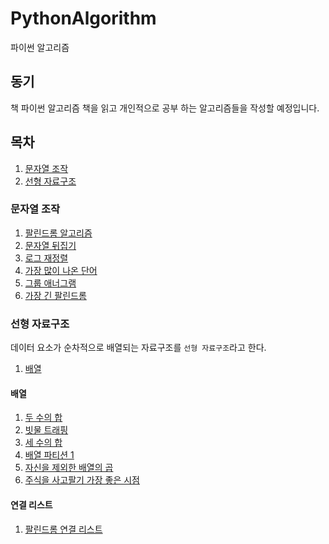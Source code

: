 # PythonAlgorithm

파이썬 알고리즘

## 동기

책 파이썬 알고리즘 책을 읽고 개인적으로 공부 하는 알고리즘들을 작성할 예정입니다.

## 목차

1. [문자열 조작](./#문자열-조작)
2. [선형 자료구조](./#선형-자료구조)

### 문자열 조작

1. [팔린드롬 알고리즘](https://github.com/sunrabbit123/TIL/tree/f35c1dcd3c295d492c3895fd89eff46c83899885/Language/Python/Algorithem/String/01.Palindrome/isPalindrome.py)
2. [문자열 뒤집기](https://github.com/sunrabbit123/TIL/tree/f35c1dcd3c295d492c3895fd89eff46c83899885/Language/Python/Algorithem/String/02.ReverseString/ReverseString.py)
3. [로그 재정렬](https://github.com/sunrabbit123/TIL/tree/f35c1dcd3c295d492c3895fd89eff46c83899885/Language/Python/Algorithem/String/03.reorderLog/reorderLog.py)
4. [가장 많이 나온 단어](https://github.com/sunrabbit123/TIL/tree/f35c1dcd3c295d492c3895fd89eff46c83899885/Language/Python/Algorithem/String/04.mostCommonWord/mostCommonWord.py)
5. [그룹 애너그램](https://github.com/sunrabbit123/TIL/tree/f35c1dcd3c295d492c3895fd89eff46c83899885/Language/Python/Algorithem/String/05.groupAnagrams/groupAnagrams.py)
6. [가장 긴 팔린드롬](https://github.com/sunrabbit123/TIL/tree/f35c1dcd3c295d492c3895fd89eff46c83899885/Language/Python/Algorithem/String/06.longestPalindrome/longestPalindrome.py)

### 선형 자료구조

데이터 요소가 순차적으로 배열되는 자료구조를 `선형 자료구조`라고 한다.

1. [배열](./#배열)

#### 배열

1. [두 수의 합](https://github.com/sunrabbit123/TIL/tree/f35c1dcd3c295d492c3895fd89eff46c83899885/Language/Python/Algorithem/Array/07.twoSum/twoSum.py)
2. [빗물 트래핑](https://github.com/sunrabbit123/TIL/tree/f35c1dcd3c295d492c3895fd89eff46c83899885/Language/Python/Algorithem/Array/08.trap/trap.py)
3. [세 수의 합](https://github.com/sunrabbit123/TIL/tree/f35c1dcd3c295d492c3895fd89eff46c83899885/Language/Python/Algorithem/Array/09.threeSum/threeSum.py)
4. [배열 파티션 1](https://github.com/sunrabbit123/TIL/tree/f35c1dcd3c295d492c3895fd89eff46c83899885/Language/Python/Algorithem/Array/10.arrayPairSum/arrayPairSum.py)
5. [자신을 제외한 배열의 곱](https://github.com/sunrabbit123/TIL/tree/f35c1dcd3c295d492c3895fd89eff46c83899885/Language/Python/Algorithem/Array/11.productExceptSelf/productExceptSelf.py)
6. [주식을 사고팔기 가장 좋은 시점](https://github.com/sunrabbit123/TIL/tree/f35c1dcd3c295d492c3895fd89eff46c83899885/Language/Python/Algorithem/Array/12.maxProfit/maxProfit.py)

#### 연결 리스트

1. [팔린드롬 연결 리스트](https://github.com/sunrabbit123/TIL/tree/f35c1dcd3c295d492c3895fd89eff46c83899885/Language/Python/Algorithem/List/13.isPalindrome/isPalindrome.py)

